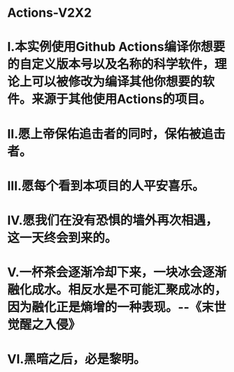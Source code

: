# Actions-V2X2
# I.本实例使用Github Actions编译你想要的自定义版本号以及名称的科学软件，理论上可以被修改为编译其他你想要的软件。来源于其他使用Actions的项目。
# II.愿上帝保佑追击者的同时，保佑被追击者。
# III.愿每个看到本项目的人平安喜乐。
# IV.愿我们在没有恐惧的墙外再次相遇，这一天终会到来的。
# V.一杯茶会逐渐冷却下来，一块冰会逐渐融化成水。相反水是不可能汇聚成冰的，因为融化正是熵增的一种表现。--《末世觉醒之入侵》
# VI.黑暗之后，必是黎明。
